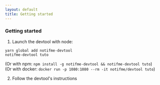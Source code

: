 ```yaml
---
layout: default
title: Getting started
---
```


### Getting started

1. Launch the devtool with node:
 ```
yarn global add notifme-devtool
notifme-devtool tuto
 ```
 (Or with npm: `npm install -g notifme-devtool && notifme-devtool tuto`)
 <br>
 (Or with docker: `docker run -p 1080:1080 --rm -it notifme/devtool tuto`)

2. Follow the devtool's instructions
